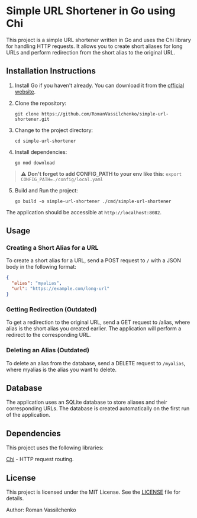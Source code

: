 # Simple URL Shortener in Go using Chi

This project is a simple URL shortener written in Go and uses the Chi library for handling HTTP requests. It allows you to create short aliases for long URLs and perform redirection from the short alias to the original URL.

## Installation Instructions

1. Install Go if you haven't already. You can download it from the [official website](https://golang.org/).

2. Clone the repository:

    ```shell
    git clone https://github.com/RomanVassilchenko/simple-url-shortener.git
    ```

3. Change to the project directory:

    ```shell
    cd simple-url-shortener
    ```

4. Install dependencies:

    ```shell
    go mod download
    ```
> :warning: **Don't forget to add CONFIG_PATH to your env like this**: ```export CONFIG_PATH=./config/local.yaml```

5. Build and Run the project:

    ```shell
    go build -o simple-url-shortener ./cmd/simple-url-shortener
    ```

The application should be accessible at `http://localhost:8082`.

## Usage

### Creating a Short Alias for a URL

To create a short alias for a URL, send a POST request to `/` with a JSON body in the following format:

```json
{
  "alias": "myalias",
  "url": "https://example.com/long-url"
}
```

### Getting Redirection (Outdated)
To get a redirection to the original URL, send a GET request to /alias, where alias is the short alias you created earlier. The application will perform a redirect to the corresponding URL.

### Deleting an Alias (Outdated)
To delete an alias from the database, send a DELETE request to `/myalias`, where myalias is the alias you want to delete.

## Database
The application uses an SQLite database to store aliases and their corresponding URLs. The database is created automatically on the first run of the application.

## Dependencies
This project uses the following libraries:

[Chi](https://github.com/go-chi/chi) - HTTP request routing.

## License
This project is licensed under the MIT License. See the [LICENSE](./LICENSE) file for details.


Author: Roman Vassilchenko

